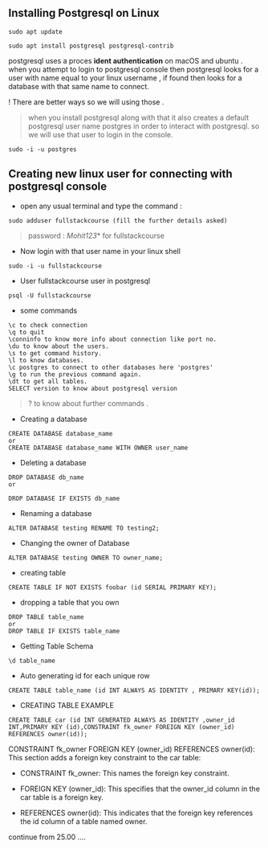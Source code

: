 ## Installing Postgresql on Linux
```
sudo apt update

sudo apt install postgresql postgresql-contrib
```


postgresql uses a proces 
**ident authentication** on macOS and ubuntu . 
when you attempt to login to postgresql console then postgresql looks for a user with name equal to your linux username , if found then looks for a database with that same name to connect.

! There are better ways so we will using those .


> when you install postgresql along with that it also creates a default postgresql user name postgres in order to interact with postgresql. so we will use that user to login in the console.

```
sudo -i -u postgres
```


## Creating new linux user for connecting with postgresql console

* open any usual terminal and type the command :

```
sudo adduser fullstackcourse (fill the further details asked)
```
> password : *Mohit123**  for fullstackcourse 
* Now login with that user name in your linux shell

```
sudo -i -u fullstackcourse
```

* User fullstackcourse user in postgresql
```
psql -U fullstackcourse
```

* some commands
```
\c to check connection
\q to quit
\conninfo to know more info about connection like port no.
\du to know about the users.
\s to get command history.
\l to know databases.
\c postgres to connect to other databases here 'postgres'
\g to run the previous command again.
\dt to get all tables.
SELECT version to know about postgresql version
```

> \? to know about further commands .

* Creating a database
```
CREATE DATABASE database_name 
or
CREATE DATABASE database_name WITH OWNER user_name
```


* Deleting a database
```
DROP DATABASE db_name
or 

DROP DATABASE IF EXISTS db_name
```

* Renaming a database
```
ALTER DATABASE testing RENAME TO testing2;
```

* Changing the owner of Database
```
ALTER DATABASE testing OWNER TO owner_name; 
```

* creating table
```
CREATE TABLE IF NOT EXISTS foobar (id SERIAL PRIMARY KEY);
```

* dropping a table that you own
```
DROP TABLE table_name
or 
DROP TABLE IF EXISTS table_name
```

* Getting Table Schema
```
\d table_name
```

* Auto generating id for each unique row
```
CREATE TABLE table_name (id INT ALWAYS AS IDENTITY , PRIMARY KEY(id));
```


* CREATING TABLE EXAMPLE
```
CREATE TABLE car (id INT GENERATED ALWAYS AS IDENTITY ,owner_id INT,PRIMARY KEY (id),CONSTRAINT fk_owner FOREIGN KEY (owner_id) REFERENCES owner(id));
```

CONSTRAINT fk_owner FOREIGN KEY (owner_id) REFERENCES owner(id): This section adds a foreign key constraint to the car table:

* CONSTRAINT fk_owner: This names the foreign key constraint.

* FOREIGN KEY (owner_id): This specifies that the owner_id column in the car table is a foreign key.

* REFERENCES owner(id): This indicates that the foreign key references the id column of a table named owner.


continue from 25.00 ....